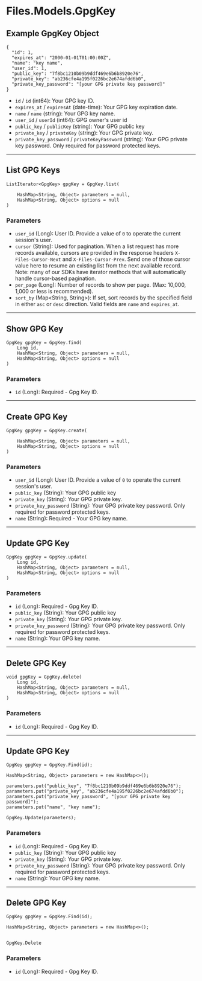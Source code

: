 # Files.Models.GpgKey

## Example GpgKey Object

```
{
  "id": 1,
  "expires_at": "2000-01-01T01:00:00Z",
  "name": "key name",
  "user_id": 1,
  "public_key": "7f8bc1210b09b9ddf469e6b6b8920e76",
  "private_key": "ab236cfe4a195f0226bc2e674afdd6b0",
  "private_key_password": "[your GPG private key password]"
}
```

* `id` / `id`  (int64): Your GPG key ID.
* `expires_at` / `expiresAt`  (date-time): Your GPG key expiration date.
* `name` / `name`  (string): Your GPG key name.
* `user_id` / `userId`  (int64): GPG owner's user id
* `public_key` / `publicKey`  (string): Your GPG public key
* `private_key` / `privateKey`  (string): Your GPG private key.
* `private_key_password` / `privateKeyPassword`  (string): Your GPG private key password. Only required for password protected keys.


---

## List GPG Keys

```
ListIterator<GpgKey> gpgKey = GpgKey.list(
    
    HashMap<String, Object> parameters = null,
    HashMap<String, Object> options = null
)
```

### Parameters

* `user_id` (Long): User ID.  Provide a value of `0` to operate the current session's user.
* `cursor` (String): Used for pagination.  When a list request has more records available, cursors are provided in the response headers `X-Files-Cursor-Next` and `X-Files-Cursor-Prev`.  Send one of those cursor value here to resume an existing list from the next available record.  Note: many of our SDKs have iterator methods that will automatically handle cursor-based pagination.
* `per_page` (Long): Number of records to show per page.  (Max: 10,000, 1,000 or less is recommended).
* `sort_by` (Map<String, String>): If set, sort records by the specified field in either `asc` or `desc` direction. Valid fields are `name` and `expires_at`.


---

## Show GPG Key

```
GpgKey gpgKey = GpgKey.find(
    Long id, 
    HashMap<String, Object> parameters = null,
    HashMap<String, Object> options = null
)
```

### Parameters

* `id` (Long): Required - Gpg Key ID.


---

## Create GPG Key

```
GpgKey gpgKey = GpgKey.create(
    
    HashMap<String, Object> parameters = null,
    HashMap<String, Object> options = null
)
```

### Parameters

* `user_id` (Long): User ID.  Provide a value of `0` to operate the current session's user.
* `public_key` (String): Your GPG public key
* `private_key` (String): Your GPG private key.
* `private_key_password` (String): Your GPG private key password. Only required for password protected keys.
* `name` (String): Required - Your GPG key name.


---

## Update GPG Key

```
GpgKey gpgKey = GpgKey.update(
    Long id, 
    HashMap<String, Object> parameters = null,
    HashMap<String, Object> options = null
)
```

### Parameters

* `id` (Long): Required - Gpg Key ID.
* `public_key` (String): Your GPG public key
* `private_key` (String): Your GPG private key.
* `private_key_password` (String): Your GPG private key password. Only required for password protected keys.
* `name` (String): Your GPG key name.


---

## Delete GPG Key

```
void gpgKey = GpgKey.delete(
    Long id, 
    HashMap<String, Object> parameters = null,
    HashMap<String, Object> options = null
)
```

### Parameters

* `id` (Long): Required - Gpg Key ID.


---

## Update GPG Key

```
GpgKey gpgKey = GpgKey.Find(id);

HashMap<String, Object> parameters = new HashMap<>();

parameters.put("public_key", "7f8bc1210b09b9ddf469e6b6b8920e76");
parameters.put("private_key", "ab236cfe4a195f0226bc2e674afdd6b0");
parameters.put("private_key_password", "[your GPG private key password]");
parameters.put("name", "key name");

GpgKey.Update(parameters);
```

### Parameters

* `id` (Long): Required - Gpg Key ID.
* `public_key` (String): Your GPG public key
* `private_key` (String): Your GPG private key.
* `private_key_password` (String): Your GPG private key password. Only required for password protected keys.
* `name` (String): Your GPG key name.


---

## Delete GPG Key

```
GpgKey gpgKey = GpgKey.Find(id);

HashMap<String, Object> parameters = new HashMap<>();


GpgKey.Delete
```

### Parameters

* `id` (Long): Required - Gpg Key ID.
